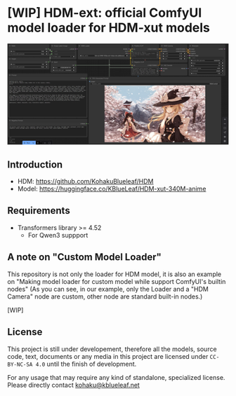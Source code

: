 # [WIP] HDM-ext: official ComfyUI model loader for HDM-xut models

![1755075184399](image/README/1755075184399.png)

## Introduction
* HDM: https://github.com/KohakuBlueleaf/HDM
* Model: https://huggingface.co/KBlueLeaf/HDM-xut-340M-anime

## Requirements
* Transformers library >= 4.52
    * For Qwen3 suppport


## A note on "Custom Model Loader"
This repository is not only the loader for HDM model, it is also an example on "Making model loader for custom model while support ComfyUI's builtin nodes" (As you can see, in our example, only the Loader and a "HDM Camera" node are custom, other node are standard built-in nodes.)

[WIP]


## License
This project is still under developement, therefore all the models, source code, text, documents or any media in this project are licensed under `CC-BY-NC-SA 4.0` until the finish of development.

For any usage that may require any kind of standalone, specialized license. Please directly contact kohaku@kblueleaf.net
